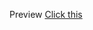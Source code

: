 Preview <a href="https://drive.google.com/file/d/19x4G8orSROkojkaKO2VYEOHd_BaUpK1_/view?usp=share_link">Click this </a>